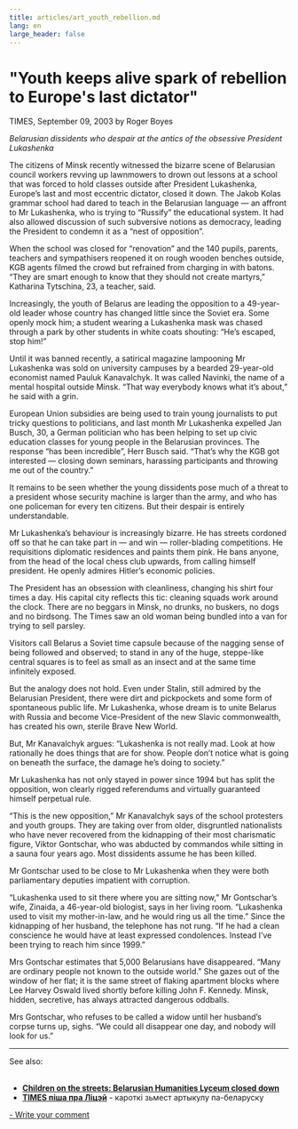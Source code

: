 ```yaml
---
title: articles/art_youth_rebellion.md 
lang: en
large_header: false
---
```







<h1 id="youth-keeps-alive-spark-of-rebellion-to-europes-last-dictator">"Youth keeps alive spark of rebellion to Europe's last dictator"</h1>

TIMES, September 09, 2003 by Roger Boyes


 *Belarusian dissidents who despair at the antics of the obsessive President Lukashenka* 


The citizens of Minsk recently witnessed the bizarre scene of Belarusian council workers revving up lawnmowers to drown out lessons at a school that was forced to hold classes outside after President Lukashenka, Europe’s last and most eccentric dictator, closed it down. The Jakob Kolas grammar school had dared to teach in the Belarusian language — an affront to Mr Lukashenka, who is trying to “Russify” the educational system. It had also allowed discussion of such subversive notions as democracy, leading the President to condemn it as a “nest of opposition”.


When the school was closed for “renovation” and the 140 pupils, parents, teachers and sympathisers reopened it on rough wooden benches outside, KGB agents filmed the crowd but refrained from charging in with batons. “They are smart enough to know that they should not create martyrs,” Katharina Tytschina, 23, a teacher, said.


Increasingly, the youth of Belarus are leading the opposition to a 49-year-old leader whose country has changed little since the Soviet era. Some openly mock him; a student wearing a Lukashenka mask was chased through a park by other students in white coats shouting: “He’s escaped, stop him!”


Until it was banned recently, a satirical magazine lampooning Mr Lukashenka was sold on university campuses by a bearded 29-year-old economist named Pauluk Kanavalchyk. It was called Navinki, the name of a mental hospital outside Minsk. “That way everybody knows what it’s about,” he said with a grin.


European Union subsidies are being used to train young journalists to put tricky questions to politicians, and last month Mr Lukashenka expelled Jan Busch, 30, a German politician who has been helping to set up civic education classes for young people in the Belarusian provinces. The response “has been incredible”, Herr Busch said. “That’s why the KGB got interested — closing down seminars, harassing participants and throwing me out of the country.”


It remains to be seen whether the young dissidents pose much of a threat to a president whose security machine is larger than the army, and who has one policeman for every ten citizens. But their despair is entirely understandable.


Mr Lukashenka’s behaviour is increasingly bizarre. He has streets cordoned off so that he can take part in — and win — roller-blading competitions. He requisitions diplomatic residences and paints them pink. He bans anyone, from the head of the local chess club upwards, from calling himself president. He openly admires Hitler’s economic policies.


The President has an obsession with cleanliness, changing his shirt four times a day. His capital city reflects this tic: cleaning squads work around the clock. There are no beggars in Minsk, no drunks, no buskers, no dogs and no birdsong. The Times saw an old woman being bundled into a van for trying to sell parsley.


Visitors call Belarus a Soviet time capsule because of the nagging sense of being followed and observed; to stand in any of the huge, steppe-like central squares is to feel as small as an insect and at the same time infinitely exposed.


But the analogy does not hold. Even under Stalin, still admired by the Belarusian President, there were dirt and pickpockets and some form of spontaneous public life. Mr Lukashenka, whose dream is to unite Belarus with Russia and become Vice-President of the new Slavic commonwealth, has created his own, sterile Brave New World.


But, Mr Kanavalchyk argues: “Lukashenka is not really mad. Look at how rationally he does things that are for show. People don’t notice what is going on beneath the surface, the damage he’s doing to society.”


Mr Lukashenka has not only stayed in power since 1994 but has split the opposition, won clearly rigged referendums and virtually guaranteed himself perpetual rule.


“This is the new opposition,” Mr Kanavalchyk says of the school protesters and youth groups. They are taking over from older, disgruntled nationalists who have never recovered from the kidnapping of their most charismatic figure, Viktor Gontschar, who was abducted by commandos while sitting in a sauna four years ago. Most dissidents assume he has been killed.


Mr Gontschar used to be close to Mr Lukashenka when they were both parliamentary deputies impatient with corruption.


“Lukashenka used to sit there where you are sitting now,” Mr Gontschar’s wife, Zinaida, a 46-year-old biologist, says in her living room. “Lukashenka used to visit my mother-in-law, and he would ring us all the time.” Since the kidnapping of her husband, the telephone has not rung. “If he had a clean conscience he would have at least expressed condolences. Instead I’ve been trying to reach him since 1999.”


Mrs Gontschar estimates that 5,000 Belarusians have disappeared. “Many are ordinary people not known to the outside world.” She gazes out of the window of her flat; it is the same street of flaking apartment blocks where Lee Harvey Oswald lived shortly before killing John F. Kennedy. Minsk, hidden, secretive, has always attracted dangerous oddballs.


Mrs Gontschar, who refuses to be called a widow until her husband’s corpse turns up, sighs. “We could all disappear one day, and nobody will look for us.”

<hr />

See also:<br />
<br />
- <strong><a href="articles/art_humanities_lyceum.html">Children on the streets: Belarusian Humanities Lyceum closed down</a></strong><br />
- <strong><a href="http://www.svaboda.org/news/articles/2003/09/20030909160956.html">TIMES піша пра Ліцэй</a></strong> - кароткі зьмест артыкулу па-беларуску


<span class="small"><a href="gb_add.html?ref=http%3A%2F%2Fwww%2Epravapis%2Eorg%2Fart%5Fyouth%5Frebellion%2Easp">- Write your comment</a></span>

